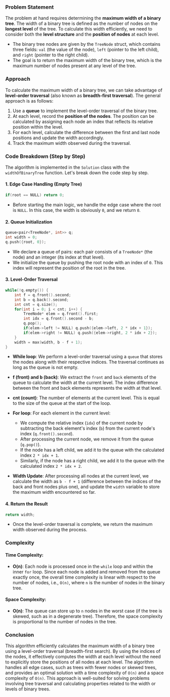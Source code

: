 ### Problem Statement

The problem at hand requires determining the **maximum width of a binary tree**. The width of a binary tree is defined as the number of nodes on the **longest level** of the tree. To calculate this width efficiently, we need to consider both the **level structure** and the **position of nodes** at each level.

- The binary tree nodes are given by the `TreeNode` struct, which contains three fields: `val` (the value of the node), `left` (pointer to the left child), and `right` (pointer to the right child).
- The goal is to return the maximum width of the binary tree, which is the maximum number of nodes present at any level of the tree.

### Approach

To calculate the maximum width of a binary tree, we can take advantage of **level-order traversal** (also known as **breadth-first traversal**). The general approach is as follows:

1. Use a **queue** to implement the level-order traversal of the binary tree.
2. At each level, record the **position of the nodes**. The position can be calculated by assigning each node an index that reflects its relative position within the level.
3. For each level, calculate the difference between the first and last node positions and update the width accordingly.
4. Track the maximum width observed during the traversal.

### Code Breakdown (Step by Step)

The algorithm is implemented in the `Solution` class with the `widthOfBinaryTree` function. Let's break down the code step by step.

#### 1. **Edge Case Handling (Empty Tree)**
```cpp
if(root == NULL) return 0;
```
- Before starting the main logic, we handle the edge case where the root is `NULL`. In this case, the width is obviously `0`, and we return `0`.

#### 2. **Queue Initialization**
```cpp
queue<pair<TreeNode*, int>> q;
int width = 0;
q.push({root, 0});
```
- We declare a queue of pairs: each pair consists of a `TreeNode*` (the node) and an integer (its index at that level).
- We initialize the queue by pushing the root node with an index of `0`. This index will represent the position of the root in the tree.

#### 3. **Level-Order Traversal**
```cpp
while(!q.empty()) {
    int f = q.front().second;
    int b = q.back().second;
    int cnt = q.size();
    for(int i = 0; i < cnt; i++) {
        TreeNode* elem = q.front().first;
        int idx = q.front().second - b;
        q.pop();
        if(elem->left != NULL) q.push({elem->left, 2 * idx + 1});
        if(elem->right != NULL) q.push({elem->right, 2 * idx + 2});
    }
    width = max(width, b - f + 1);
}
```
- **While loop**: We perform a level-order traversal using a `queue` that stores the nodes along with their respective indices. The traversal continues as long as the queue is not empty.
- **f (front) and b (back)**: We extract the `front` and `back` elements of the queue to calculate the width at the current level. The index difference between the front and back elements represents the width at that level.
- **cnt (count)**: The number of elements at the current level. This is equal to the size of the queue at the start of the loop.
- **For loop**: For each element in the current level:
  - We compute the relative index (`idx`) of the current node by subtracting the back element's index (`b`) from the current node's index (`q.front().second`).
  - After processing the current node, we remove it from the queue (`q.pop()`).
  - If the node has a left child, we add it to the queue with the calculated index `2 * idx + 1`.
  - Similarly, if the node has a right child, we add it to the queue with the calculated index `2 * idx + 2`.
  
- **Width Update**: After processing all nodes at the current level, we calculate the width as `b - f + 1` (difference between the indices of the back and front nodes plus one), and update the `width` variable to store the maximum width encountered so far.

#### 4. **Return the Result**
```cpp
return width;
```
- Once the level-order traversal is complete, we return the maximum width observed during the process.

### Complexity

#### Time Complexity:
- **O(n)**: Each node is processed once in the `while` loop and within the inner `for` loop. Since each node is added and removed from the queue exactly once, the overall time complexity is linear with respect to the number of nodes, i.e., `O(n)`, where `n` is the number of nodes in the binary tree.

#### Space Complexity:
- **O(n)**: The queue can store up to `n` nodes in the worst case (if the tree is skewed, such as in a degenerate tree). Therefore, the space complexity is proportional to the number of nodes in the tree.

### Conclusion

This algorithm efficiently calculates the maximum width of a binary tree using a level-order traversal (breadth-first search). By using the indices of the nodes, it effectively computes the width at each level without the need to explicitly store the positions of all nodes at each level. The algorithm handles all edge cases, such as trees with fewer nodes or skewed trees, and provides an optimal solution with a time complexity of `O(n)` and a space complexity of `O(n)`. This approach is well-suited for solving problems involving tree traversal and calculating properties related to the width or levels of binary trees.